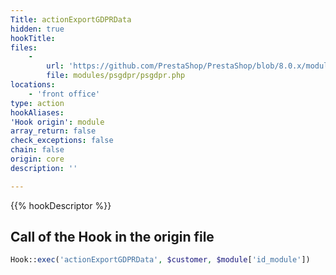 ```yaml
---
Title: actionExportGDPRData
hidden: true
hookTitle: 
files:
    -
        url: 'https://github.com/PrestaShop/PrestaShop/blob/8.0.x/modules/psgdpr/psgdpr.php'
        file: modules/psgdpr/psgdpr.php
locations:
    - 'front office'
type: action
hookAliases: 
'Hook origin': module
array_return: false
check_exceptions: false
chain: false
origin: core
description: ''

---
```


{{% hookDescriptor %}}

## Call of the Hook in the origin file

```php
Hook::exec('actionExportGDPRData', $customer, $module['id_module'])
```
